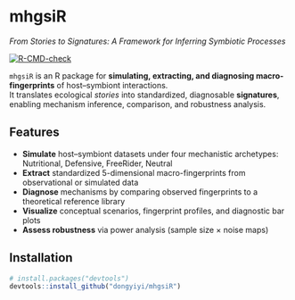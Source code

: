 # mhgsiR
*From Stories to Signatures: A Framework for Inferring Symbiotic Processes*

<!-- badges: start -->
[![R-CMD-check](https://github.com/dongyiyi/mhgsiR/actions/workflows/R-CMD-check.yaml/badge.svg)](https://github.com/dongyiyi/mhgsiR/actions/workflows/R-CMD-check.yaml)
<!-- badges: end -->

`mhgsiR` is an R package for **simulating, extracting, and diagnosing macro-fingerprints** of host–symbiont interactions.  
It translates ecological *stories* into standardized, diagnosable **signatures**, enabling mechanism inference, comparison, and robustness analysis.

## Features
- **Simulate** host–symbiont datasets under four mechanistic archetypes: Nutritional, Defensive, FreeRider, Neutral  
- **Extract** standardized 5-dimensional macro-fingerprints from observational or simulated data  
- **Diagnose** mechanisms by comparing observed fingerprints to a theoretical reference library  
- **Visualize** conceptual scenarios, fingerprint profiles, and diagnostic bar plots  
- **Assess robustness** via power analysis (sample size × noise maps)

## Installation
```r
# install.packages("devtools")
devtools::install_github("dongyiyi/mhgsiR")

